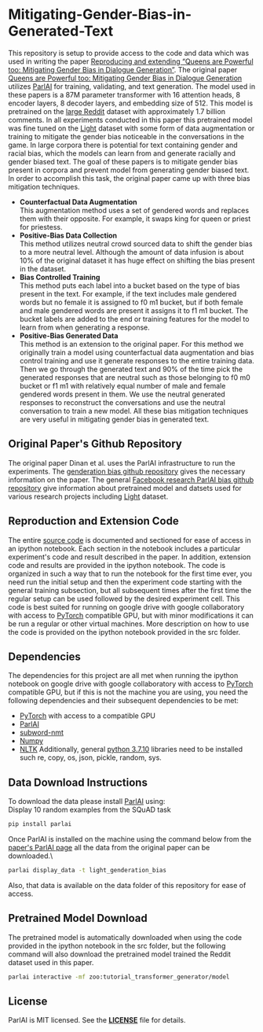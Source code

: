 # Mitigating-Gender-Bias-in-Generated-Text

This repository is setup to provide access to the code and data which was used in writing the paper [Reproducing and extending “Queens are Powerful too: Mitigating Gender Bias in Dialogue Generation”](http://parl.ai). The original paper [Queens are Powerful too: Mitigating Gender Bias in Dialogue Generation](https://arxiv.org/abs/1911.03842) utilizes [ParlAI](https://parl.ai/) for training, validating, and text generation. The model used in these papers is a 87M parameter transformer with 16 attention heads, 8 encoder layers, 8 decoder layers, and embedding size of 512. This model is pretrained on the [large Reddit](https://pushshift.io/) dataset  with approximately 1.7 billion comments. In all experiments conducted in this paper this pretrained model was fine tuned on the [Light](https://parl.ai/projects/light/#:~:text=The%20original%20LIGHT%20dataset%20features,interactions%20(talking%20and%20acting).) dataset with some form of data augmentation or training to mitigate the gender bias noticeable in the conversations in the game. In large corpora there is potential for text containing gender and racial bias, which the models can learn from and generate racially and gender biased text. The goal of these papers is to mitigate gender bias present in corpora and prevent model from generating gender biased text. In order to accomplish this task, the original paper came up with three bias mitigation techniques.
-	**Counterfactual Data Augmentation**\
This augmentation method uses a set of gendered words and replaces them with their opposite. For example, it swaps king for queen or priest for priestess.
-	**Positive-Bias Data Collection**\
This method utilizes neutral crowd sourced data to shift the gender bias to a more neutral level. Although the amount of data infusion is about 10% of the original dataset it has huge effect on shifting the bias present in the dataset.
-	**Bias Controlled Training**\
This method puts each label into a bucket based on the type of bias present in the text. For example, if the text includes male gendered words but no female it is assigned to f0 m1 bucket, but if both female and male gendered words are present it assigns it to f1 m1 bucket. The bucket labels are added to the end or training features for the model to learn from when generating a response.
-	**Positive-Bias Generated Data**\
This method is an extension to the original paper. For this method we originally train a model using counterfactual data augmentation and bias control training and use it generate responses to the entire training data. Then we go through the generated text and 90% of the time pick the generated responses that are neutral such as those belonging to f0 m0 bucket or f1 m1 with relatively equal number of male and female gendered words present in them. We use the neutral generated responses to reconstruct the conversations and use the neutral conversation to train a new model.
All these bias mitigation techniques are very useful in mitigating gender bias in generated text.


## Original Paper's Github Repository 

The original paper Dinan et al. uses the ParlAI infrastructure to run the experiments. The [genderation bias github repository](https://github.com/facebookresearch/ParlAI/tree/master/projects/genderation_bias) gives the necessary information on the paper. The general [Facebook research ParlAI bias github repository](https://github.com/facebookresearch/ParlAI) give information about pretrained model and datsets used for various research projects including [Light](https://parl.ai/projects/light/#:~:text=The%20original%20LIGHT%20dataset%20features,interactions%20(talking%20and%20acting).) dataset.

## Reproduction and Extension Code

The entire [source code](https://parl.ai/projects/light/#:~:text=The%20original%20LIGHT%20dataset%20features,interactions%20(talking%20and%20acting).) is documented and sectioned for ease of access in an ipython notebook. Each section in the notebook includes a particular experiment's code and result described in the paper. In addition, extension code and results are provided in the ipython notebook. The code is organized in such a way that to run the notebook for the first time ever, you need run the initial setup and then the experiment code starting with the general training subsection, but all subsequent times after the first time the regular setup can be used followed by the desired experiment cell. This code is best suited for running on google drive with google collaboratory with access to [PyTorch](https://pytorch.org/) compatible GPU, but with minor modifications it can be run a regular or other virtual machines. More description on how to use the code is provided on the ipython notebook provided in the src folder.

## Dependencies
The dependencies for this project are all met when running the ipython notebook on google drive with google collaboratory with access to [PyTorch](https://pytorch.org/) compatible GPU, but if this is not the machine you are using, you need the following dependencies and their subsequent dependencies to be met:
-   [PyTorch](https://pytorch.org/) with access to a compatible GPU
-   [ParlAI](https://parl.ai/)
-   [subword-nmt](https://github.com/rsennrich/subword-nmt)
-   [Numpy](https://numpy.org/)
-   [NLTK](https://www.nltk.org/)
Additionally, general [python 3.7.10](https://www.python.org/downloads/release/python-3710/) libraries need to be installed such re, copy, os, json, pickle, random, sys.

## Data Download Instructions
To download the data please install [ParlAI](https://parl.ai/) using:\
Display 10 random examples from the SQuAD task
```bash
pip install parlai
```
Once ParlAI is installed on the machine using the command below from the [paper's ParlAI page](https://parl.ai/projects/genderation_bias/) all the data from the original paper can be downloaded.\
```bash
parlai display_data -t light_genderation_bias
```
Also, that data is available on the data folder of this repository for ease of access.

## Pretrained Model Download
The pretrained model is automatically downloaded when using the code provided in the ipython notebook in the src folder, but the following command will also download the pretrained model trained the Reddit dataset used in this paper.
```bash
parlai interactive -mf zoo:tutorial_transformer_generator/model 
```
## License
ParlAI is MIT licensed. See the **[LICENSE](https://github.com/facebookresearch/ParlAI/blob/master/LICENSE)** file for details.
